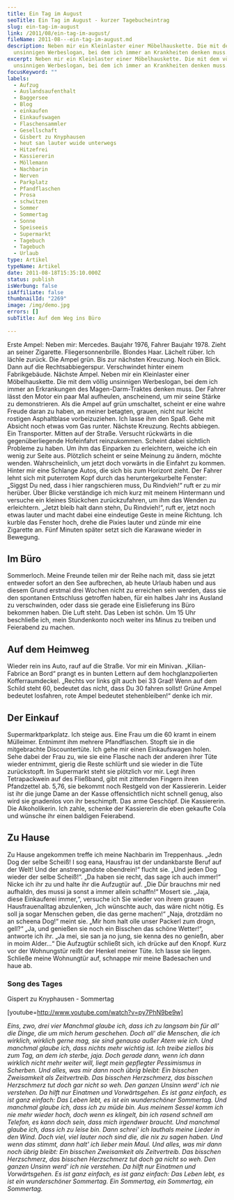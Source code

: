 ```yaml
---
title: Ein Tag im August
seoTitle: Ein Tag im August - kurzer Tagebucheintrag
slug: ein-tag-im-august
link: /2011/08/ein-tag-im-august/
fileName: 2011-08---ein-tag-im-august.md
description: Neben mir ein Kleinlaster einer Möbelhauskette. Die mit dem völlig
  unsinnigen Werbeslogan, bei dem ich immer an Krankheiten denken muss.
excerpt: Neben mir ein Kleinlaster einer Möbelhauskette. Die mit dem völlig
  unsinnigen Werbeslogan, bei dem ich immer an Krankheiten denken muss.
focusKeyword: ""
labels:
  - Aufzug
  - Auslandsaufenthalt
  - Baggersee
  - Blog
  - einkaufen
  - Einkaufswagen
  - Flaschensammler
  - Gesellschaft
  - Gisbert zu Knyphausen
  - heut san lauter wuide unterwegs
  - Hitzefrei
  - Kassiererin
  - Möllemann
  - Nachbarin
  - Nerven
  - Parkplatz
  - Pfandflaschen
  - Prosa
  - schwitzen
  - Sommer
  - Sommertag
  - Sonne
  - Speiseeis
  - Supermarkt
  - Tagebuch
  - Tagebuch
  - Urlaub
type: Artikel
typeName: Artikel
date: 2011-08-18T15:35:10.000Z
status: publish
isWerbung: false
isAffiliate: false
thumbnailId: "2269"
image: /img/demo.jpg
errors: []
subTitle: Auf dem Weg ins Büro
  
---
```


Erste Ampel: Neben mir: Mercedes. Baujahr 1976, Fahrer Baujahr 1978. Zieht an
seiner Zigarette. Fliegersonnenbrille. Blondes Haar. Lächelt rüber. Ich lächle
zurück. Die Ampel grün. Bis zur nächsten Kreuzung. Noch ein Blick. Dann auf die
Rechtsabbiegerspur. Verschwindet hinter einem Fabrikgebäude. Nächste Ampel.
Neben mir ein Kleinlaster einer Möbelhauskette. Die mit dem völlig unsinnigen
Werbeslogan, bei dem ich immer an Erkrankungen des Magen-Darm-Traktes denken
muss. Der Fahrer lässt den Motor ein paar Mal aufheulen, anscheinend, um mir
seine Stärke zu demonstrieren. Als die Ampel auf grün umschaltet, scheint er
eine wahre Freude daran zu haben, an meiner betagten, grauen, nicht nur leicht
rostigen Asphaltblase vorbeizuziehen. Ich lasse ihm den Spaß. Gehe mit Absicht
noch etwas vom Gas runter. Nächste Kreuzung. Rechts abbiegen. Ein Transporter.
Mitten auf der Straße. Versucht rückwärts in die gegenüberliegende Hofeinfahrt
reinzukommen. Scheint dabei sichtlich Probleme zu haben. Um ihm das Einparken zu
erleichtern, weiche ich ein wenig zur Seite aus. Plötzlich scheint er seine
Meinung zu ändern, möchte wenden. Wahrscheinlich, um jetzt doch vorwärts in die
Einfahrt zu kommen. Hinter mir eine Schlange Autos, die sich bis zum Horizont
zieht. Der Fahrer lehnt sich mit puterrotem Kopf durch das heruntergekurbelte
Fenster: „Siggst Du ned, dass i hier rangschieren muss, Du Rindvieh!“ ruft er zu
mir herüber. Über Blicke verständige ich mich kurz mit meinem Hintermann und
versuche ein kleines Stückchen zurückzufahren, um ihm das Wenden zu erleichtern.
„Jetzt bleib halt dann stehn, Du Rindvieh!“, ruft er, jetzt noch etwas lauter
und macht dabei eine eindeutige Geste in meine Richtung. Ich kurble das Fenster
hoch, drehe die Pixies lauter und zünde mir eine Zigarette an. Fünf Minuten
später setzt sich die Karawane wieder in Bewegung.

## Im Büro

Sommerloch. Meine Freunde teilen mir der Reihe nach mit, dass sie jetzt entweder
sofort an den See aufbrechen, ab heute Urlaub haben und aus diesem Grund erstmal
drei Wochen nicht zu erreichen sein werden, dass sie den spontanen Entschluss
getroffen haben, für ein halbes Jahr ins Ausland zu verschwinden, oder dass sie
gerade eine Eislieferung ins Büro bekommen haben. Die Luft steht. Das Leben ist
schön. Um 15 Uhr beschließe ich, mein Stundenkonto noch weiter ins Minus zu
treiben und Feierabend zu machen.

## Auf dem Heimweg

Wieder rein ins Auto, rauf auf die Straße. Vor mir ein Minivan. „Kilian-Fabrice
an Bord“ prangt es in bunten Lettern auf dem hochglanzpolierten
Kofferraumdeckel. „Rechts vor links gilt auch bei 33 Grad! Wenn auf dem Schild
steht 60, bedeutet das nicht, dass Du 30 fahren sollst! Grüne Ampel bedeutet
losfahren, rote Ampel bedeutet stehenbleiben!“ denke ich mir.

## Der Einkauf

Supermarktparkplatz. Ich steige aus. Eine Frau um die 60 kramt in einem
Mülleimer. Entnimmt ihm mehrere Pfandflaschen. Stopft sie in die mitgebrachte
Discountertüte. Ich gehe mir einen Einkaufswagen holen. Sehe dabei der Frau zu,
wie sie eine Flasche nach der anderen ihrer Tüte wieder entnimmt, gierig die
Reste schlürft und sie wieder in die Tüte zurückstopft. Im Supermarkt steht sie
plötzlich vor mir. Legt ihren Tetrapackwein auf des Fließband, gibt mit
zitternden Fingern ihren Pfandzettel ab. 5,76, sie bekommt noch Restgeld von der
Kassiererin. Leider ist ihr die junge Dame an der Kasse offensichtlich nicht
schnell genug, also wird sie gnadenlos von ihr beschimpft. Das arme Geschöpf.
Die Kassiererin. Die Alkoholikerin. Ich zahle, schenke der Kassiererin die eben
gekaufte Cola und wünsche ihr einen baldigen Feierabend.

## Zu Hause

Zu Hause angekommen treffe ich meine Nachbarin im Treppenhaus. „Jedn Dog der
selbe Scheiß! I sog eana, Hausfrau ist der undankbarste Beruf auf der Welt! Und
der anstrengandste obendrein!“ flucht sie. „Und jeden Dog wieder der selbe
Scheiß!“. „Da haben sie recht, das sage ich auch immer!“ Nicke ich ihr zu und
halte ihr die Aufzugtür auf. „Die Dür brauchns mir ned aufhaldn, des mussi ja
sonst a immer allein schaffn!“ Mosert sie. „Jaja, diese Einkauferei immer,“,
versuche ich Sie wieder von ihrem grauen Hausfrauenalltag abzulenken, „Ich
wünschte auch, das wäre nicht nötig. Es soll ja sogar Menschen geben, die das
gerne machen!“ „Naja, drotzdäm no an scheena Dog!“ meint sie. „Mir hom halt olle
unser Packerl zum drogn, gell?“ „Ja, und genießen sie noch ein Bisschen das
schöne Wetter!“, antworte ich ihr. „Ja mei, sie san ja no jung, sie kenna des no
genießn, aber in moim Alder...“ Die Aufzugtür schließt sich, ich drücke auf den
Knopf. Kurz vor der Wohnungstür reißt der Henkel meiner Tüte. Ich lasse sie
liegen. Schließe meine Wohnungtür auf, schnappe mir meine Badesachen und haue
ab.

### Song des Tages

Gispert zu Knyphausen - Sommertag

[youtube=http://www.youtube.com/watch?v=py7PhN9be9w]

_Eins, zwo, drei vier_ _Manchmal glaube ich, dass ich zu langsam bin_ _für all'
die Dinge, die um mich herum geschehen._ _Doch all' die Menschen, die ich
wirklich, wirklich gerne mag,_ _sie sind genauso außer Atem wie ich._ _Und
manchmal glaube ich, dass nichts mehr wichtig ist._ _Ich treibe ziellos bis zum
Tag, an dem ich sterbe, jaja._ _Doch gerade dann, wenn ich dann wirklich nicht
mehr weiter will,_ _liegt mein gepflegter Pessimismus in Scherben._ _Und alles,
was mir dann noch übrig bleibt:_ _Ein bisschen Zweisamkeit als Zeitvertreib._
_Das bisschen Herzschmerz, das bisschen Herzschmerz_ _tut doch gar nicht so
weh._ _Den ganzen Unsinn werd' ich nie verstehen._ _Da hilft nur Einatmen und
Vorwärtsgehen._ _Es ist ganz einfach, es ist ganz einfach:_ _Das Leben lebt, es
ist ein wunderschöner Sommertag._ _Und manchmal glaube ich, dass ich zu müde
bin._ _Aus meinem Sessel komm ich nie mehr wieder hoch,_ _doch wenn es klingelt,
bin ich rasend schnell am Telefon,_ _es kann doch sein, dass mich irgendwer
braucht._ _Und manchmal glaube ich, dass ich zu leise bin._ _Dann schrei' ich
lauthals meine Lieder in den Wind._ _Doch viel, viel lauter noch sind die, die
nix zu sagen haben._ _Und wenn das stimmt, dann halt' ich lieber mein Maul._
_Und alles, was mir dann noch übrig bleibt:_ _Ein bisschen Zweisamkeit als
Zeitvertreib._ _Das bisschen Herzschmerz, das bisschen Herzschmerz_ _tut doch ga
nicht so weh._ _Den ganzen Unsinn werd' ich nie verstehen._ _Da hilft nur
Einatmen und Vorwärtsgehen._ _Es ist ganz einfach, es ist ganz einfach:_ _Das
Leben lebt, es ist ein wunderschöner Sommertag._ _Ein Sommertag, ein Sommertag,
ein Sommertag._

  